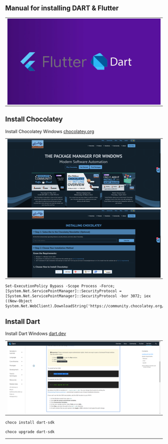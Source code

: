 ## Manual for installing DART & Flutter
  
<table align="center">
  <tr>
    <td align="center" style="padding=0;width=50%;">
      <img align="center" style="padding=0;" src="../images/8.jpg" />
    </td>
  </tr>
</table>


## Install Chocolatey


Install Chocolatey Windows [chocolatey.org](https://chocolatey.org/)

<table align="center">
  <tr>
    <td align="center" style="padding=0;width=50%;">
      <img align="center" style="padding=0;" src="../images/chocolatey.png" />
    </td>
  </tr>

  <tr>
    <td align="center" style="padding=0;width=50%;">
      <img align="center" style="padding=0;" src="../images/chocolatey2.png" />
    </td>
  </tr>
</table>


```
Set-ExecutionPolicy Bypass -Scope Process -Force; [System.Net.ServicePointManager]::SecurityProtocol = [System.Net.ServicePointManager]::SecurityProtocol -bor 3072; iex ((New-Object System.Net.WebClient).DownloadString('https://community.chocolatey.org/install.ps1'))
```

## Install Dart

Install Dart Windows [dart.dev](https://dart.dev/get-dart)

<table align="center">
  <tr>
    <td align="center" style="padding=0;width=50%;">
      <img align="center" style="padding=0;" src="../images/chocolatey3.png" />
    </td>
  </tr>
</table>

```
choco install dart-sdk
```

```
choco upgrade dart-sdk
```

---
